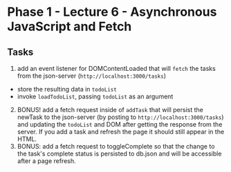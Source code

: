 # Phase 1 - Lecture 6 - Asynchronous JavaScript and Fetch

## Tasks

1. add an event listener for DOMContentLoaded that will `fetch` the tasks from the json-server (`http://localhost:3000/tasks`)
  - store the resulting data in `todoList`
  - invoke `loadTodoList`, passing `todoList` as an argument
2. BONUS! add a fetch request inside of `addTask` that will persist the newTask to the json-server (by posting to `http://localhost:3000/tasks`) and updating the `todoList` and DOM after getting the response from the server. If you add a task and refresh the page it should still appear in the HTML.
3. BONUS: add a fetch request to toggleComplete so that the change to the task's complete status is persisted to db.json and will be accessible after a page refresh.

